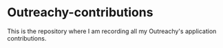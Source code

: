 # Outreachy-contributions
This is the repository where I am recording all my Outreachy's application contributions.
